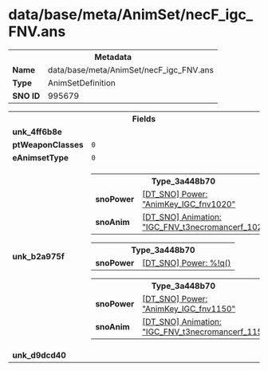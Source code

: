 <h1>data/base/meta/AnimSet/necF_igc_FNV.ans</h1><table><tr><th colspan="100%">Metadata</th></tr><tr><td><b>Name</b></td><td>data/base/meta/AnimSet/necF_igc_FNV.ans</td></tr><tr><td><b>Type</b></td><td>AnimSetDefinition</td></tr><tr><td><b>SNO ID</b></td><td>995679</td></tr></table>

<table><tr><th colspan="100%">Fields</th></tr><tr><td><b>unk_4ff6b8e</b></td><td></td></tr><tr><td><b>ptWeaponClasses</b></td><td><code>0</code>
</td></tr><tr><td><b>eAnimsetType</b></td><td><code>0</code></td></tr><tr><td><b>unk_b2a975f</b></td><td><table><tr><th colspan="100%">Type_3a448b70</th></tr><tr><td><b>snoPower</b></td><td><a href="..\Power\AnimKey_IGC_fnv1020.pow">[DT_SNO] Power: "AnimKey_IGC_fnv1020"</a></td></tr><tr><td><b>snoAnim</b></td><td><a href="..\Anim\IGC_FNV_t3necromancerf_1020.ani">[DT_SNO] Animation: "IGC_FNV_t3necromancerf_1020"</a></td></tr></table>


<table><tr><th colspan="100%">Type_3a448b70</th></tr><tr><td><b>snoPower</b></td><td><a href="#UKNOWN">[DT_SNO] Power: %!q(<nil>)</a></td></tr></table>


<table><tr><th colspan="100%">Type_3a448b70</th></tr><tr><td><b>snoPower</b></td><td><a href="..\Power\AnimKey_IGC_fnv1150.pow">[DT_SNO] Power: "AnimKey_IGC_fnv1150"</a></td></tr><tr><td><b>snoAnim</b></td><td><a href="..\Anim\IGC_FNV_t3necromancerf_1150.ani">[DT_SNO] Animation: "IGC_FNV_t3necromancerf_1150"</a></td></tr></table>


</td></tr><tr><td><b>unk_d9dcd40</b></td><td></td></tr></table>

